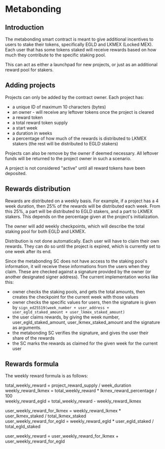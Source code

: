 # Metabonding

## Introduction

The metabonding smart contract is meant to give additional incentives to users to stake their tokens, specifically EGLD and LKMEX (Locked MEX). Each user that has some tokens staked will receive rewards based on how much they contribute to the specific staking pool.

This can act as either a launchpad for new projects, or just as an additional reward pool for stakers.

## Adding projects

Projects can only be added by the contract owner. Each project has:
- a unique ID of maximum 10 characters (bytes)
- an owner - will receive any leftover tokens once the project is cleared
- a reward token
- a total reward token supply
- a start week
- a duration in weeks
- a percentage of how much of the rewards is distributed to LKMEX stakers (the rest will be distributed to EGLD stakers)

Projects can also be remove by the owner if deemed necessary. All leftover funds will be returned to the project owner in such a scenario.

A project is not considered "active" until all reward tokens have been deposited.

## Rewards distribution

Rewards are distributed on a weekly basis. For example, if a project has a 4 week duration, then 25% of the rewards will be distributed each week. From this 25%, a part will be distributed to EGLD stakers, and a part to LKMEX stakers. This depends on the percentage given at the project's initialization. 

The owner will add weekly checkpoints, which will describe the total staking pool for both EGLD and LKMEX.

Distribution is not done automatically. Each user will have to claim their own rewards. They can do so until the project is expired, which is currently set to one week after its end.

Since the metabonding SC does not have access to the staking pool's information, it will receive these informations from the users when they claim. These are checked against a signature provided by the owner (or another designated signer address). The current implementation works like this:

- owner checks the staking pools, and gets the total amounts, then creates the checkpoint for the current week with those values
- owner checks the specific values for users, then the signature is given by `sign_ed25519(week_number + user_address + user_egld_staked_amount + user_lkmex_staked_amount)`
- the user claims rewards, by giving the week number, user_egld_staked_amount, user_lkmex_staked_amount and the signature as arguments. 
- the metabonding SC verifies the signature, and gives the user their share of the rewards
- the SC marks the rewards as claimed for the given week for the current user

## Rewards formula

The weekly reward formula is as follows:

total_weekly_reward = project_reward_supply / week_duration  
weekly_reward_lkmex = total_weekly_reward * lkmex_reward_percentage / 100  
weekly_reward_egld = total_weekly_reward - weekly_reward_lkmex  

user_weekly_reward_for_lkmex = weekly_reward_lkmex * user_lkmex_staked / total_lkmex_staked  
user_weekly_reward_for_egld = weekly_reward_egld * user_egld_staked / total_egld_staked

user_weekly_reward = user_weekly_reward_for_lkmex + user_weekly_reward_for_egld
